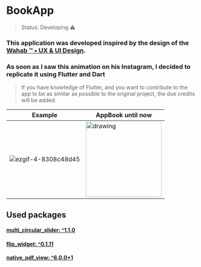 # BookApp

>Status: Developing ⚠️


### This application was developed inspired by the design of the [Wahab ™ • UX & UI Design](https://www.instagram.com/wahab.xyz/).
### As soon as I saw this animation on his Instagram, I decided to replicate it using Flutter and Dart
>If you have knowledge of Flutter, and you want to contribute to the app to be as similar as possible to the original project, the due credits will be added.

Example   | AppBook until now
--------- | ------
![ezgif-4-8308c48d45](https://user-images.githubusercontent.com/54247489/197602942-a65dd667-8851-4717-9cec-0b9b49fdfb07.gif) | <img src="https://user-images.githubusercontent.com/54247489/197602670-b14309f7-e5d6-4a9e-a79e-f3595a02ab91.gif" alt="drawing" width="200"/>

## Used packages
#### [multi_circular_slider: ^1.1.0](https://pub.dartlang.org/packages?q=multi_circular_slider)
#### [flip_widget: ^0.1.11](https://pub.dartlang.org/packages?q=flip_widget)
#### [native_pdf_view: ^6.0.0+1](https://pub.dartlang.org/packages?q=native_pdf_view)


<!--- ## Example --->
 <!--- ![ezgif-4-8308c48d45](https://user-images.githubusercontent.com/54247489/197602942-a65dd667-8851-4717-9cec-0b9b49fdfb07.gif) --->


<!--- ## AppBook until now --->
<!--- ![app_book_current](https://user-images.githubusercontent.com/54247489/197602670-b14309f7-e5d6-4a9e-a79e-f3595a02ab91.gif) --->


